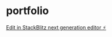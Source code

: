 # portfolio

[Edit in StackBlitz next generation editor ⚡️](https://stackblitz.com/~/github.com/bytemebro/portfolio)